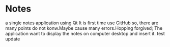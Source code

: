 # Notes
a single notes application using Qt 
It is first time use GitHub so, there are many points do not konw.Maybe cause many errors.Hopping forgived;
The application want to display the notes on computer desktop and insert it.
test update

